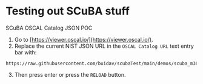 # Testing out SCuBA stuff

SCuBA OSCAL Catalog JSON POC
1. Go to [https://viewer.oscal.io/](https://viewer.oscal.io/).
2. Replace the current NIST JSON URL in the `OSCAL Catalog URL` text entry bar with:
```
https://raw.githubusercontent.com/buidav/scubaTest/main/demos/scuba_m365_catalog_DEMO.json
```
3. Then press enter or press the `RELOAD` button.